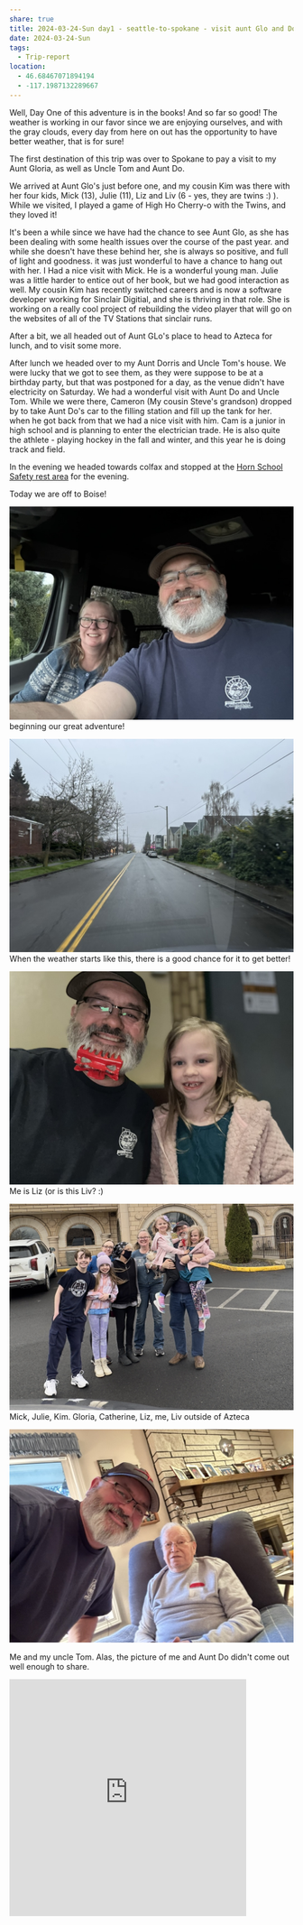 ```yaml
---
share: true
title: 2024-03-24-Sun day1 - seattle-to-spokane - visit aunt Glo and Do and uncle Tom
date: 2024-03-24-Sun
tags:
  - Trip-report
location:
  - 46.68467071894194
  - -117.1987132289667
---
```


Well, Day One of this adventure is in the books! And so far so good!  The weather is working in our favor since we are enjoying ourselves, and with the gray clouds, every day from here on out has the opportunity to have better weather, that is for sure!   

The first destination of this trip was over to Spokane to pay a visit to my Aunt Gloria, as well as Uncle Tom and Aunt Do.  

We arrived at Aunt Glo's just before one, and my cousin Kim was there with her four kids, Mick (13), Julie (11), Liz and Liv (6 - yes, they are twins :) ).   While we visited, I played a game of High Ho Cherry-o with the Twins, and they loved it!   

It's been a while since we have had the chance to see Aunt Glo, as she has been dealing with some health issues over the course of the past year.  and while she doesn't have these behind her, she is always so positive, and full of light and goodness.   it was just wonderful to have a chance to hang out with her.   I Had a nice visit with Mick.  He is a wonderful young man.  Julie was a little harder to entice out of her book, but we had good interaction as well.   My cousin Kim has recently switched careers and is now a software developer working for Sinclair Digitial, and she is thriving in that role.  She is working on a really cool project of rebuilding the video player that will go on the websites of all of the TV Stations that sinclair runs.  

After a bit, we all headed out of Aunt GLo's place to head to Azteca for lunch, and to visit some more.  

After lunch we headed over to my Aunt Dorris and Uncle Tom's house.    We were lucky that we got to see them, as they were suppose to be at a birthday party, but that was postponed for a day, as the venue didn't have electricity on Saturday.  We had a wonderful visit with Aunt Do and Uncle Tom.  While we were there, Cameron (My cousin Steve's grandson) dropped by to take Aunt Do's car to the filling station and fill up the tank for her.  when he got back from that we had a nice visit with him.  Cam is a junior in high school and is planning to enter the electrician trade.  He is also quite the athlete - playing hockey in the fall and winter, and this year he is doing track and field.

In the evening we headed towards colfax and stopped at the [Horn School Safety rest area](https://maps.apple.com/?address=101%E2%80%93105%20Old%20Thornton%20Highway%20Rd,%20Rosalia,%20WA%20%2099170,%20United%20States&ll=47.182200,-117.377330&q=101%E2%80%93105%20Old%20Thornton%20Highway%20Rd) for the evening.    

Today we are off to Boise!


![B1A54787-2583-4714-B7B6-B77FCFA39D7B_1_105_c](../attachments/B1A54787-2583-4714-B7B6-B77FCFA39D7B_1_105_c.jpeg)
beginning our great adventure!


![BFE986B3-5762-4EB0-91AB-BD509E4C4619_1_105_c](../attachments/BFE986B3-5762-4EB0-91AB-BD509E4C4619_1_105_c.jpeg)
When the weather starts like this, there is a good chance for it to get better!


![7EC0C859-0DDE-4031-A2F7-58B5FC53C4B7_1_105_c](../attachments/7EC0C859-0DDE-4031-A2F7-58B5FC53C4B7_1_105_c.jpeg)
Me is Liz (or is this Liv? :)


![IMG_6987](../attachments/IMG_6987.jpeg)
Mick, Julie, Kim. Gloria, Catherine, Liz, me, Liv outside of Azteca

![A37288F5-91E9-40C3-BD3E-AD36AFB295DC_1_105_c](../attachments/A37288F5-91E9-40C3-BD3E-AD36AFB295DC_1_105_c.jpeg)

Me and my uncle Tom.  Alas, the picture of me and Aunt Do didn't come out well enough to share.

<iframe src="https://www.gaiagps.com/public/NXYph8XmPBdl4wLmWE5wCj5C/?embed=True" style="border:none; overflow-y: hidden; background-color:white; min-width: 320px; max-width:420px; width:100%; height: 420px;" seamless />

